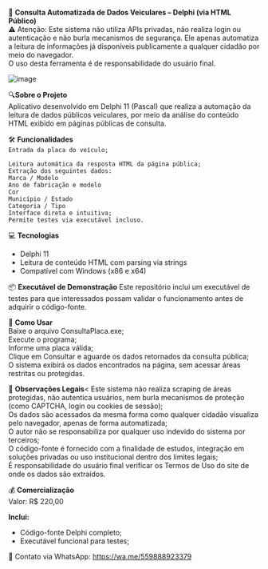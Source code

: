 📄 **Consulta Automatizada de Dados Veiculares – Delphi (via HTML Público)** </br>
⚠️ Atenção: Este sistema não utiliza APIs privadas, não realiza login ou autenticação e não burla mecanismos de segurança. Ele apenas automatiza a leitura de informações já disponíveis publicamente a qualquer cidadão por meio do navegador.</br>
O uso desta ferramenta é de responsabilidade do usuário final.</br>

![image](https://github.com/user-attachments/assets/6b0cbbce-5d74-4e24-879f-206fdf1ebc70)

🔍**Sobre o Projeto**</br>
Aplicativo desenvolvido em Delphi 11 (Pascal) que realiza a automação da leitura de dados públicos veiculares, por meio da análise do conteúdo HTML exibido em páginas públicas de consulta.</br>

🛠 **Funcionalidades**</br>
```Entrada da placa do veículo;```</br>

```Leitura automática da resposta HTML da página pública;```</br>
```Extração dos seguintes dados:```</br>
```Marca / Modelo```</br>
```Ano de fabricação e modelo```</br>
```Cor```</br>
```Município / Estado```</br>
```Categoria / Tipo```</br>
```Interface direta e intuitiva;```</br>
```Permite testes via executável incluso.```</br>

💻 **Tecnologias**</br>
- Delphi 11</br>
- Leitura de conteúdo HTML com parsing via strings</br>
- Compatível com Windows (x86 e x64)</br>

📦 **Executável de Demonstração**
Este repositório inclui um executável de testes para que interessados possam validar o funcionamento antes de adquirir o código-fonte.

🚀 **Como Usar**</br>
Baixe o arquivo ConsultaPlaca.exe;</br>
Execute o programa;</br>
Informe uma placa válida;</br>
Clique em Consultar e aguarde os dados retornados da consulta pública;</br>
O sistema exibirá os dados encontrados na página, sem acessar áreas restritas ou protegidas.</br>

📌 **Observações Legais**<
Este sistema não realiza scraping de áreas protegidas, não autentica usuários, nem burla mecanismos de proteção (como CAPTCHA, login ou cookies de sessão);</br>
Os dados são acessados da mesma forma como qualquer cidadão visualiza pelo navegador, apenas de forma automatizada;</br>
O autor não se responsabiliza por qualquer uso indevido do sistema por terceiros;</br>
O código-fonte é fornecido com a finalidade de estudos, integração em soluções privadas ou uso institucional dentro dos limites legais;</br>
É responsabilidade do usuário final verificar os Termos de Uso do site de onde os dados são extraídos.</br>

💰 **Comercialização**</br>
Valor: R$ 220,00</br>

**Inclui:**</br>
- Código-fonte Delphi completo;</br>
- Executável funcional para testes;</br>

📱 Contato via WhatsApp: https://wa.me/559888923379

